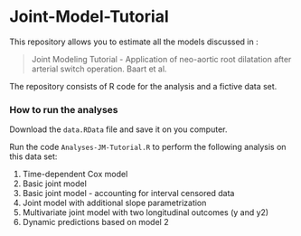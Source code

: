 # Joint-Model-Tutorial
This repository allows you to estimate all the models discussed in :
> Joint Modeling Tutorial - Application of neo-aortic root dilatation after arterial switch operation. Baart et al.

The repository consists of R code for the analysis and a fictive data set.
 
 
 ### How to run the analyses
Download the `data.RData` file and save it on you computer.

Run the code `Analyses-JM-Tutorial.R` to perform the following analysis on this data set:

1) Time-dependent Cox model
2) Basic joint model
3) Basic joint model - accounting for interval censored data
4) Joint model with additional slope parametrization
5) Multivariate joint model with two longitudinal outcomes (y and y2)
6) Dynamic predictions based on model 2
